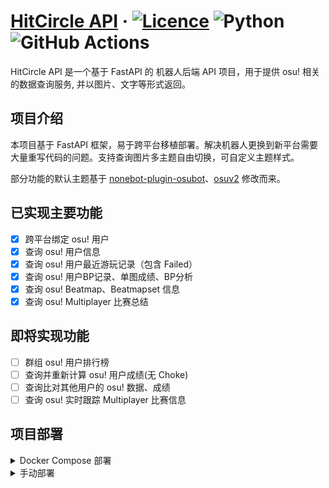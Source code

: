 # [HitCircle API](https://github.com/Tsurumaki-Kokoro/HitCircle-API) &middot; [![Licence](https://img.shields.io/github/license/Ileriayo/markdown-badges?style=for-the-badge)](https://github.com/Tsurumaki-Kokoro/HitCircle-API/blob/master/LICENCE) ![Python](https://img.shields.io/badge/python-3670A0?style=for-the-badge&logo=python&logoColor=ffdd54) ![GitHub Actions](https://img.shields.io/badge/github%20actions-%232671E5.svg?style=for-the-badge&logo=githubactions&logoColor=white)

HitCircle API 是一个基于 FastAPI 的 机器人后端 API 项目，用于提供 osu! 相关的数据查询服务, 并以图片、文字等形式返回。

## 项目介绍
本项目基于 FastAPI 框架，易于跨平台移植部署。解决机器人更换到新平台需要大量重写代码的问题。支持查询图片多主题自由切换，可自定义主题样式。

部分功能的默认主题基于 [nonebot-plugin-osubot](https://github.com/yaowan233/nonebot-plugin-osubot)、[osuv2](https://github.com/Yuri-YuzuChaN/osuv2) 修改而来。

## 已实现主要功能
- [x] 跨平台绑定 osu! 用户
- [x] 查询 osu! 用户信息
- [x] 查询 osu! 用户最近游玩记录（包含 Failed）
- [x] 查询 osu! 用户BP记录、单图成绩、BP分析
- [x] 查询 osu! Beatmap、Beatmapset 信息
- [x] 查询 osu! Multiplayer 比赛总结

## 即将实现功能
- [ ] 群组 osu! 用户排行榜
- [ ] 查询并重新计算 osu! 用户成绩(无 Choke)
- [ ] 查询比对其他用户的 osu! 数据、成绩
- [ ] 查询 osu! 实时跟踪 Multiplayer 比赛信息

## 项目部署
<details>
<summary>Docker Compose 部署 </summary>

>新建文件夹，将以下内容保存为 `docker-compose.yml` 文件, 并将 `.env` 文件放置在同一目录下。

**docker-compose.yml**
```yaml
services:
api_backend:
    image: tr4nce/hit-circle-api:latest
    volumes:
      - log_volume:/app/logs
    env_file:
      - .env
    ports:
      - "8900:8900"

redis:
    image: redis:latest
    ports:
      - "6379:6379"

volumes:
log_volume:
```

**.env**
```env
API_KEY=your_api_key
OSU_CLIENT_ID=your_osu_client_id
OSU_CLIENT_SECRET=your_osu_client_secret
DB_HOST=mysql
DB_PORT=3306
DB_USER=root
DB_PASSWORD=root
REDIS_HOST=redis
REDIS_PORT=6379
REDIS_DB=0
```

**Redis 相关配置不需要修改，其他配置请根据实际情况修改。**

>运行以下命令启动服务
```bash
docker-compose pull
docker-compose up -d
```
</details>

<details>
<summary>手动部署 </summary>

1. 安装 Python 3.11+
2. 安装 MySQL & Redis
3. 安装依赖
    ```bash
    pip install -r requirements.txt
    ```
4. 修改 `./app/config.py` 文件中的数据库配置, 并将 Debug 改为 True
    ```python
    DEBUG = True
    
    if DEBUG:
        API_KEY = "123456asdfgh"
        CLIENT_ID = 114514
        CLIENT_SECRET = "secret"
        DB_HOST = "localhost"
        DB_PORT = 3306
        DB_USER = "root"
        DB_PASSWORD = "password"
        REDIS_HOST = "localhost"
        REDIS_PORT = 6379
        REDIS_DB = 1
    ```
5. 运行项目
    ```bash
    uvicorn main:app --reload --host 0.0.0.0 --port 8900
    ```

</details>

